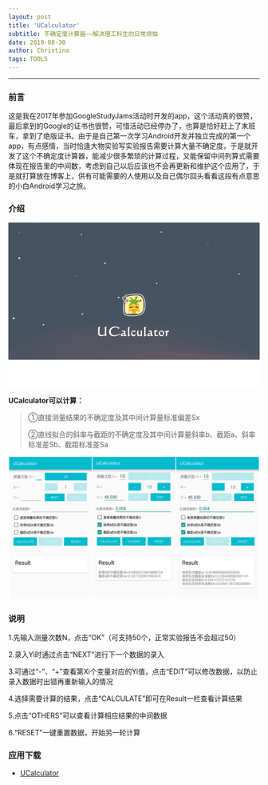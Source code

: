 ```yaml
---
layout: post
title: 'UCalculator'
subtitle: 不确定度计算器——解决理工科生的日常烦恼
date: 2019-08-30
author: Christina
tags: TOOLS
---
```


---

### **前言**

这是我在2017年参加GoogleStudyJams活动时开发的app，这个活动真的很赞，最后拿到的Google的证书也很赞，可惜活动已经停办了，也算是恰好赶上了末班车，拿到了绝版证书。由于是自己第一次学习Android开发并独立完成的第一个app，有点感情，当时恰逢大物实验写实验报告需要计算大量不确定度，于是就开发了这个不确定度计算器，能减少很多繁琐的计算过程，又能保留中间列算式需要体现在报告里的中间数，考虑到自己以后应该也不会再更新和维护这个应用了，于是就打算放在博客上，供有可能需要的人使用以及自己偶尔回头看看这段有点意思的小白Android学习之旅。

### **介绍**

![](/assets/img/calculator.png)

**UCalculator可以计算：**

> ①直接测量结果的不确定度及其中间计算量标准偏差Sx
> 
> ②直线拟合的斜率与截距的不确定度及其中间计算量斜率b、截距a、斜率标准差Sb、截距标准差Sa

![](/assets/img/app.png)

### **说明**

1.先输入测量次数N，点击“OK”（可支持50个，正常实验报告不会超过50）

2.录入Yi时通过点击“NEXT”进行下一个数据的录入

3.可通过“-”、“+”查看第Xi个变量对应的Yi值，点击“EDIT”可以修改数据，以防止录入数据时出错再重新输入的情况

4.选择需要计算的结果，点击“CALCULATE”即可在Result一栏查看计算结果

5.点击“OTHERS”可以查看计算相应结果的中间数据

6.“RESET”一键重置数据，开始另一轮计算

### **应用下载**

* [UCalculator](https://github.com/ChristinaHyh/ICE-9/releases/download/1.1/UCalculator.apk)



